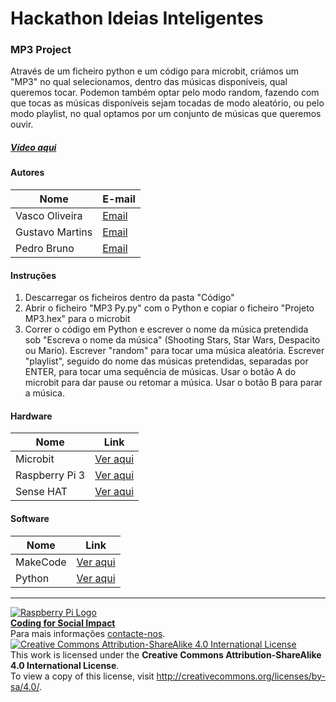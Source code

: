 ﻿# Hackathon Ideias Inteligentes

### MP3 Project

   Através de um ficheiro python e um código para microbit, criámos um "MP3" no qual selecionamos, dentro das músicas disponíveis, qual queremos tocar. Podemon também optar pelo modo random, fazendo com que tocas as músicas disponíveis sejam tocadas de modo aleatório, ou pelo modo playlist, no qual optamos por um conjunto de músicas que queremos ouvir.
  
##### [Vídeo aqui](Demo/video.mp4?raw=true)  
  
#### Autores  

|Nome  |E-mail  |  
|---|---|    
|Vasco Oliveira  |[Email](mailto:vascofilipeoliveira@gmail.com)  |  
|Gustavo Martins  |[Email](mailto:gustavosamartins@gmail.com)  |  
|Pedro Bruno  |[Email](mailto:pedropinhobruno@gmail.com)  |   

#### Instruções

1. Descarregar os ficheiros dentro da pasta "Código"
2. Abrir o ficheiro "MP3 Py.py" com o Python e copiar o ficheiro "Projeto MP3.hex" para o microbit
3. Correr o código em Python e escrever o nome da música pretendida sob "Escreva o nome da música" (Shooting Stars, Star Wars, Despacito ou Mario). Escrever "random" para tocar uma música aleatória. Escrever "playlist", seguido do nome das músicas pretendidas, separadas por ENTER, para tocar uma sequência de músicas. Usar o botão A do microbit para dar pause ou retomar a música. Usar o botão B para parar a música.

#### Hardware  

|Nome  |Link  | 
|---|---| 
|Microbit|[Ver aqui](https://microbit.org/) |    
|Raspberry Pi 3  |[Ver aqui](http://www.raspberrypi.org)  |  
|Sense HAT  |[Ver aqui](https://www.raspberrypi.org/products/sense-hat/)  |

#### Software  

|Nome  |Link  |  
|---|---|    
|MakeCode  |[Ver aqui](https://makecode.microbit.org/#)  |  
|Python  |[Ver aqui](https://www.python.org/)  |

***  
[![Raspberry Pi Logo](https://upload.wikimedia.org/wikipedia/en/thumb/c/cb/Raspberry_Pi_Logo.svg/50px-Raspberry_Pi_Logo.svg.png)](http://raspberrypi.org)   
[**Coding for Social Impact**](http://codingforsocialimpact.fe.up.pt)  
Para mais informações [contacte-nos](mailto:hello@codingforsocialimpact.org).  
[![Creative Commons Attribution-ShareAlike 4.0 International License](https://licensebuttons.net/l/by-sa/4.0/88x31.png)](http://creativecommons.org/licenses/by-sa/4.0/)  
This work is licensed under the **Creative Commons Attribution-ShareAlike 4.0 International License**.  
To view a copy of this license, visit http://creativecommons.org/licenses/by-sa/4.0/.  
